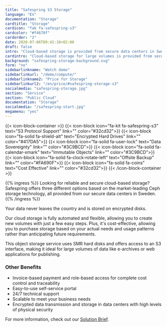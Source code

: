 ```yaml
---
title: "Safespring S3 Storage"
language: "En"
documentation: "Storage"
cardtitle: "Storage"
cardicon: "fak fa-safespring-s3"
cardcolor: "#f4670f"
cardorder: "2"
date: 2020-07-06T09:42:10+02:00
draft: false
intro: "Cloud-based storage is provided from secure data centers in Sweden and is based on the market-leading Ceph storage technology."
cardintro: "Cloud-based storage for large volumes is provided from secure Nordic data centers"
background: "safespring-storage-background.svg"
form: "no"
sidebarlinkname: "Watch demo"
sidebarlinkurl: "/demo/compute/"
sidebarlinkname2: "Price for Storage"
sidebarlinkurl2: "/en/price/#safespring-storage-s3"
socialmedia: "safespring-storage.jpg"
section: "Service"
section: "Public Cloud"
documentation: "Storage"
socialmedia: "/safespring-start.jpg"
megamenu: "yes"
---
```


{{< icon-block-container >}}
    {{< icon-block icon="fa-kit fa-safespring-s3" text="S3 Protocol Support" link="" color="#32cd32">}}
    {{< icon-block icon="fa-solid fa-shield-alt" text="Encrypted Hard Drives" link="" color="#417DA5">}}
    {{< icon-block icon="fa-solid fa-user-lock" text="Data Sovereignty" link="" color="#3C9BCD">}}
    {{< icon-block icon="fa-solid fa-calendar-xmark" text="Immutable Objects" link="" color="#3C9BCD">}}
    {{< icon-block icon="fa-solid fa-clock-rotate-left" text="Offsite Backup" link="" color="#FA690F">}}
    {{< icon-block icon="fa-solid fa-coins" text="Cost Effective" link="" color="#32cd32">}}
{{< /icon-block-container >}}

{{% ingress %}}
Looking for reliable and secure cloud-based storage? Safespring offers three different options based on the market-leading Ceph storage technology, all provided from our secure data centers in Sweden.
{{% /ingress %}}

Your data never leaves the country and is stored on encrypted disks.

Our cloud storage is fully automated and flexible, allowing you to create new volumes with just a few easy steps. Plus, it's cost-effective, allowing you to purchase storage based on your actual needs and usage patterns rather than anticipating future requirements.

This object storage service uses SMR hard disks and offers access to an S3 interface, making it ideal for large volumes of data like e-archives or web applications for publishing.

### Other Benefits

- Invoice-based payment and role-based access for complete cost control and traceability
- Easy-to-use self-service portal
- 24/7 technical support
- Scalable to meet your business needs
- Encrypted data transmission and storage in data centers with high levels of physical security

For more information, check out our [Solution Brief](/solution-brief/immutable-storage/).

